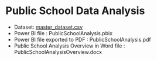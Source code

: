# Public School Data Analysis

- Dataset: <a href="https://data.cese.nsw.gov.au/data/dataset/nsw-public-schools-master-dataset/resource/2ac19870-44f6-443d-a0c3-4c867f04c305">master_dataset.csv</a>
- Power BI file : PublicSchoolAnalysis.pbix
- Power BI file exported to PDF : PublicSchoolAnalysis.pdf
- Public School Analysis Overview in Word file : PublicSchoolAnalysisOverview.docx
